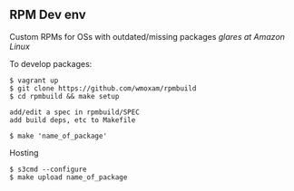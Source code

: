RPM Dev env
-----------

Custom RPMs for OSs with outdated/missing packages
*glares at Amazon Linux* 

To develop packages:

    $ vagrant up
    $ git clone https://github.com/wmoxam/rpmbuild
    $ cd rpmbuild && make setup

    add/edit a spec in rpmbuild/SPEC
    add build deps, etc to Makefile
    
    $ make 'name_of_package'


Hosting

    $ s3cmd --configure
    $ make upload name_of_package

